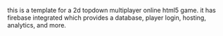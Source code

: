 this is a template for a 2d topdown multiplayer online html5 game.
it has firebase integrated which provides a database, player login, hosting, analytics, and more.
